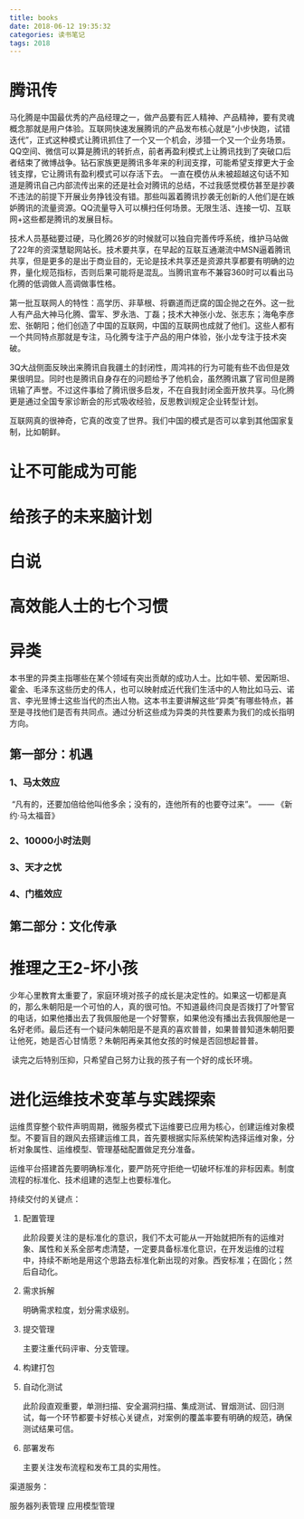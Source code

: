 ```yaml
---
title: books
date: 2018-06-12 19:35:32
categories: 读书笔记
tags: 2018
---
```


# 腾讯传

​    马化腾是中国最优秀的产品经理之一，做产品要有匠人精神、产品精神，要有灵魂概念那就是用户体验。互联网快速发展腾讯的产品发布核心就是“小步快跑，试错迭代”，正式这种模式让腾讯抓住了一个又一个机会，涉猎一个又一个业务场景。QQ空间、微信可以算是腾讯的转折点，前者再盈利模式上让腾讯找到了突破口后者结束了微博战争。钻石家族更是腾讯多年来的利润支撑，可能希望支撑更大于金钱支撑，它让腾讯有盈利模式可以存活下去。	一直在模仿从未被超越这句话不知道是腾讯自己内部流传出来的还是社会对腾讯的总结，不过我感觉模仿甚至是抄袭不违法的前提下开展业务挣钱没有错。那些叫嚣着腾讯抄袭无创新的人他们是在嫉妒腾讯的流量资源。QQ流量导入可以横扫任何场景。无限生活、连接一切、互联网+这些都是腾讯的发展目标。

​	技术人员基础要过硬，马化腾26岁的时候就可以独自完善传呼系统，维护马站做了22年的资深慧聪网站长。技术要共享，在早起的互联互通潮流中MSN逼着腾讯共享，但是更多的是出于商业目的，无论是技术共享还是资源共享都要有明确的边界，量化规范指标，否则后果可能将是混乱。当腾讯宣布不兼容360时可以看出马化腾的低调做人高调做事性格。

​	第一批互联网人的特性：高学历、非草根、将霸道而迂腐的国企抛之在外。这一批人有产品大神马化腾、雷军、罗永浩、丁磊；技术大神张小龙、张志东；海龟李彦宏、张朝阳；他们创造了中国的互联网，中国的互联网也成就了他们。这些人都有一个共同特点那就是专注，马化腾专注于产品的用户体验，张小龙专注于技术突破。

​	3Q大战侧面反映出来腾讯自我疆土的封闭性，周鸿祎的行为可能有些不齿但是效果很明显。同时也是腾讯自身存在的问题给予了他机会，虽然腾讯赢了官司但是腾讯输了声誉。不过这件事给了腾讯很多启发，不在自我封闭全面开放共享。马化腾更是通过全国专家诊断会的形式吸收经验，反思教训规定企业转型计划。

​	互联网真的很神奇，它真的改变了世界。我们中国的模式是否可以拿到其他国家复制，比如朝鲜。

# 让不可能成为可能



# 给孩子的未来脑计划

# 白说

# 高效能人士的七个习惯



# 异类

​	本书里的异类主指哪些在某个领域有突出贡献的成功人士。比如牛顿、爱因斯坦、霍金、毛泽东这些历史的伟人，也可以映射成近代我们生活中的人物比如马云、诺言、李光昱博士这些当代的杰出人物。这本书主要讲解这些“异类”有哪些特点，甚至是寻找他们是否有共同点。通过分析这些成为异类的共性要素为我们的成长指明方向。

## 第一部分：机遇

###  1、马太效应

​	“凡有的，还要加倍给他叫他多余；没有的，连他所有的也要夺过来”。 	—— 《新约·马太福音》 

### 2、10000小时法则

### 3、天才之忧

### 4、门槛效应





## 第二部分：文化传承



# 推理之王2-坏小孩

​      少年心里教育太重要了，家庭环境对孩子的成长是决定性的。如果这一切都是真的，那么朱朝阳是一个可怕的人，真的很可怕。不知道最终闫良是否拨打了叶警官的电话，如果他播出去了我佩服他是一个好警察，如果他没有播出去我佩服他是一名好老师。最后还有一个疑问朱朝阳是不是真的喜欢普普，如果普普知道朱朝阳要让他死，她是否心甘情愿？朱朝阳再亲其他女孩的时候是否回想起普普。

​	读完之后特别压抑，只希望自己努力让我的孩子有一个好的成长环境。





# 进化运维技术变革与实践探索

​	运维贯穿整个软件声明周期，微服务模式下运维要已应用为核心，创建运维对象模型。不要盲目的跟风去搭建运维工具，首先要根据实际系统架构选择运维对象，分析对象属性、运维模型、管理基础配置做足充分准备。

​	运维平台搭建首先要明确标准化，要严防死守拒绝一切破坏标准的非标因素。制度流程的标准化、技术组建的选型上也要标准化。

持续交付的关键点：

  1. 配置管理

     此阶段要关注的是标准化的意识，我们不太可能从一开始就把所有的运维对象、属性和关系全部考虑清楚，一定要具备标准化意识，在开发运维的过程中，持续不断地是用这个思路去标准化新出现的对象。西安标准；在固化；然后自动化。

  2. 需求拆解

     明确需求粒度，划分需求级别。

  3. 提交管理

     主要注重代码评审、分支管理。

  4. 构建打包

  5. 自动化测试

     此阶段直观重要，单测扫描、安全漏洞扫描、集成测试、冒烟测试、回归测试，每一个环节都要卡好核心关键点，对案例的覆盖率要有明确的规范，确保测试结果可信。

  6. 部署发布

     主要关注发布流程和发布工具的实用性。



渠道服务：

服务器列表管理	应用模型管理	 